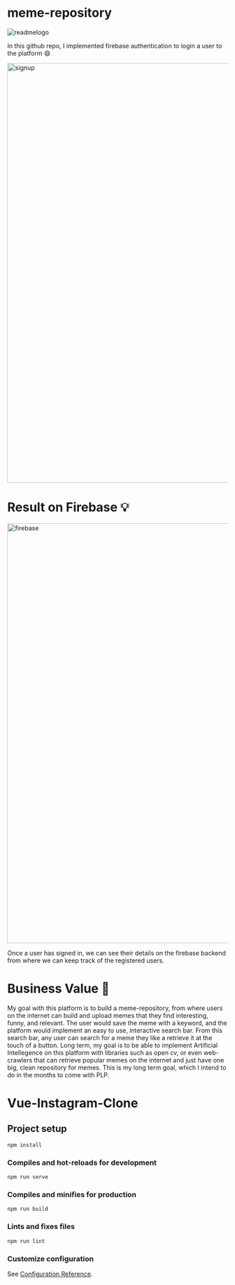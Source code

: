 # meme-repository

![readmelogo](https://user-images.githubusercontent.com/56841703/178163332-ca95c296-a4dd-4c77-80bc-3e7699af3ecb.png)


In this github repo, I implemented firebase authentication to login a user to the platform :smile:

<img width="960" alt="signup" src="https://user-images.githubusercontent.com/56841703/193324123-a220b5b2-6f7a-4e82-b69a-6a923706dcb1.PNG">

# Result on Firebase :bulb:
<img width="960" alt="firebase" src="https://user-images.githubusercontent.com/56841703/193325692-544ac044-20c0-4d10-9eea-a721b4cf4839.PNG">


Once a user has signed in, we can see their details on the firebase backend from where we can keep track of the registered users.

# Business Value 💸

My goal with this platform is to build a meme-repository, from where users on the internet can build and upload memes that they find interesting, funny, and relevant.
The user would save the meme with a keyword, and the platform would implement an easy to use, interactive search bar. From this search bar, any user can search for 
a meme they like a retrieve it at the touch of a button. Long term, my goal is to be able to implement Artificial Intellegence on this platform with libraries such as open cv,
or even web-crawlers that can retrieve popular memes on the internet and just have one big, clean repository for memes. This is my long term goal, which I intend to do in the 
months to come with PLP.


# Vue-Instagram-Clone

## Project setup
```
npm install
```

### Compiles and hot-reloads for development
```
npm run serve
```

### Compiles and minifies for production
```
npm run build
```

### Lints and fixes files
```
npm run lint
```

### Customize configuration
See [Configuration Reference](https://cli.vuejs.org/config/).
